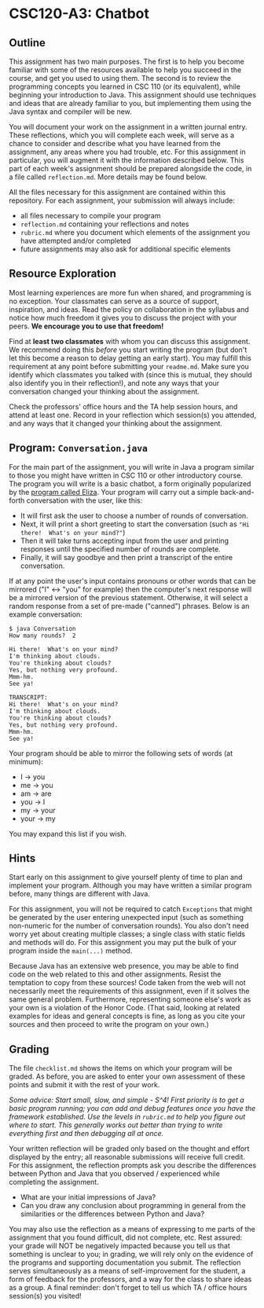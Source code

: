 # CSC120-A3: Chatbot

## Outline
This assignment has two main purposes. The first is to help you become familiar with some of the resources available to help you succeed in the course, and get you used to using them. The second is to review the programming concepts you learned in CSC 110 (or its equivalent), while beginning your introduction to Java. This assignment should use techniques and ideas that are already familiar to you, but implementing them using the Java syntax and compiler will be new.

You will document your work on the assignment in a written journal entry. These reflections, which you will complete each week, will serve as a chance to consider and describe what you have learned from the assignment, any areas where you had trouble, etc. For this assignment in particular, you will augment it with the information described below. This part of each week's assignment should be prepared alongside the code, in a file called ``reflection.md``. More details may be found below.

All the files necessary for this assignment are contained within this repository. For each assignment, your submission will always include:
* all files necessary to compile your program
* ``reflection.md`` containing your reflections and notes
* ``rubric.md`` where you document which elements of the assignment you have attempted and/or completed
* future assignments may also ask for additional specific elements

## Resource Exploration
Most learning experiences are more fun when shared, and programming is no exception. Your classmates can serve as a source of support, inspiration, and ideas. Read the policy on collaboration in the syllabus and notice how much freedom it gives you to discuss the project with your peers. **We encourage you to use that freedom!**

Find at **least two classmates** with whom you can discuss this assignment. We recommend doing this _before_ you start writing the program (but don't let this become a reason to delay getting an early start). You may fulfill this requirement at any point before submitting your ``readme.md``. Make sure you identify which classmates you talked with (since this is mutual, they should also identify you in their reflection!), and note any ways that your conversation changed your thinking about the assignment.

Check the professors' office hours and the TA help session hours, and attend at least one. Record in your reflection which session(s) you attended, and any ways that it changed your thinking about the assignment.

## Program: `Conversation.java`
For the main part of the assignment, you will write in Java a program similar to those you might have written in CSC 110 or other introductory course. The program you will write is a basic chatbot, a form originally popularized by the [program called Eliza](http://psych.fullerton.edu/mbirnbaum/psych101/eliza.htm). Your program will carry out a simple back-and-forth conversation with the user, like this:

 - It will first ask the user to choose a number of rounds of conversation. 
 - Next, it will print a short greeting to start the conversation (such as `"Hi there!  What's on your mind?"`)
 - Then it will take turns accepting input from the user and printing responses until the specified number of rounds are complete. 
 - Finally, it will say goodbye and then print a transcript of the entire conversation.

If at any point the user's input contains pronouns or other words that can be mirrored ("I" <-> "you" for example) then the computer's next response will be a mirrored version of the previous statement. Otherwise, it will select a random response from a set of pre-made ("canned") phrases. Below is an example conversation:

```
$ java Conversation
How many rounds?  2

Hi there!  What's on your mind?
I'm thinking about clouds.
You're thinking about clouds?
Yes, but nothing very profound.
Mmm-hm.
See ya!

TRANSCRIPT:
Hi there!  What's on your mind?
I'm thinking about clouds.
You're thinking about clouds?
Yes, but nothing very profound.
Mmm-hm.
See ya!
```

Your program should be able to mirror the following sets of words (at minimum):
* I -> you
* me -> you 
* am -> are
* you -> I
* my -> your
* your -> my

You may expand this list if you wish.


## Hints
Start early on this assignment to give yourself plenty of time to plan and implement your program. Although you may have written a similar program before, many things are different with Java.

For this assignment, you will not be required to catch `Exceptions` that might be generated by the user entering unexpected input (such as something non-numeric for the number of conversation rounds). You also don't need worry yet about creating multiple classes; a single class with static fields and methods will do.  For this assignment you may put the bulk of your program inside the `main(...)` method.

Because Java has an extensive web presence, you may be able to find code on the web related to this and other assignments. Resist the temptation to copy from these sources! Code taken from the web will not necessarily meet the requirements of this assignment, even if it solves the same general problem. Furthermore, representing someone else's work as your own is a violation of the Honor Code. (That said, looking at related examples for ideas and general concepts is fine, as long as you cite your sources and then proceed to write the program on your own.)

## Grading
The file ``checklist.md`` shows the items on which your program will be graded.  As before, you are asked to enter your own assessment of these points and submit it with the rest of your work.  

_Some advice:  Start small, slow, and simple - S^4! First priority is to get a basic program running; you can add and debug features once you have the framework established. Use the levels in `rubric.md` to help you figure out where to start. This generally works out better than trying to write everything first and then debugging all at once._

Your written reflection will be graded only based on the thought and effort displayed by the entry; all reasonable submissions will receive full credit. For this assignment, the reflection prompts ask you describe the differences between Python and Java that you observed / experienced while completing the assignment. 

- What are your initial impressions of Java? 
- Can you draw any conclusion about programming in general from the similarities or the differences between Python and Java? 

You may also use the reflection as a means of expressing to me parts of the assignment that you found difficult, did not complete, etc. Rest assured: your grade will NOT be negatively impacted because you tell us that something is unclear to you; in grading, we will rely only on the evidence of the programs and supporting documentation you submit. The reflection serves simultaneously as a means of self-improvement for the student, a form of feedback for the professors, and a way for the class to share ideas as a group. A final reminder: don't forget to tell us which TA / office hours session(s) you visited!
